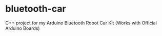 # bluetooth-car
C++ project for my Arduino Bluetooth Robot Car Kit (Works with Official Arduino Boards)
